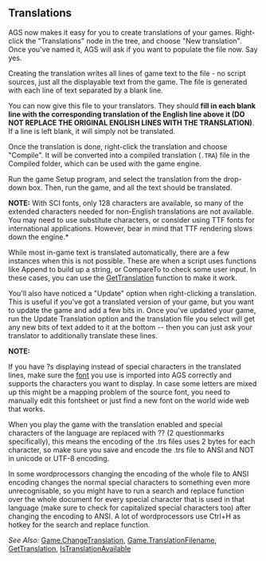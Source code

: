 ## Translations

AGS now makes it easy for you to create translations of your games.
Right-click the "Translations" node in the tree, and choose "New
translation". Once you've named it, AGS will ask if you want to populate
the file now. Say yes.

Creating the translation writes all lines of game text to the file - no
script sources, just all the displayable text from the game. The file is
generated with each line of text separated by a blank line.

You can now give this file to your translators. They should **fill in
each blank line with the corresponding translation of the English line
above it (DO NOT REPLACE THE ORIGINAL ENGLISH LINES WITH THE
TRANSLATION)**. If a line is left blank, it will simply not be
translated.

Once the translation is done, right-click the translation and choose
"Compile". It will be converted into a compiled translation (`.TRA`)
file in the Compiled folder, which can be used with the game engine.

Run the game Setup program, and select the translation from the
drop-down box. Then, run the game, and all the text should be
translated.

**NOTE:** With SCI fonts, only 128 characters are available, so many of the
extended characters needed for non-English translations are not
available. You may need to use substitute characters, or consider using
TTF fonts for international applications. However, bear in mind that TTF
rendering slows down the engine.*

While most in-game text is translated automatically, there are a few
instances when this is not possible. These are when a script uses
functions like Append to build up a string, or CompareTo to check some
user input. In these cases, you can use the
[GetTranslation](Globalfunctions_General#gettranslation) function to make it work.

You'll also have noticed a "Update" option when right-clicking a
translation. This is useful if you've got a translated version of your
game, but you want to update the game and add a few bits in. Once you've
updated your game, run the Update Translation option and the translation
file you select will get any new bits of text added to it at the bottom
-- then you can just ask your translator to additionally translate these
lines.

**NOTE:**

If you have ?s displaying instead of special characters in the translated lines, make
sure the [font](Game#gamespeechfont) you use is imported into AGS correctly and supports the 
characters you want to display. In case some letters are mixed up this might be a mapping 
problem of the source font, you need to manually edit this fontsheet or just find a new font
on the world wide web that works.

When you play the game with the translation enabled and special characters of the 
language are replaced with ?? (2 questionmarks specifically), this means the encoding 
of the .trs files uses 2 bytes for each character, so make sure you save and encode the 
.trs file to ANSI and NOT in unicode or UTF-8 encoding.

In some wordprocessors changing the encoding of the whole file to ANSI encoding changes the normal 
special characters to something even more unrecognisable, so you might have to run a
search and replace function over the whole document for every special character that 
is used in that language (make sure to check for capitalized special characters too) 
after changing the encoding to ANSI. A lot of wordprocessors use Ctrl+H as hotkey for the 
search and replace function.

*See Also:*
[Game.ChangeTranslation](Game#gamechangetranslation),
[Game.TranslationFilename](Game#gametranslationfilename),
[GetTranslation](Globalfunctions_General#gettranslation), [IsTranslationAvailable](Globalfunctions_General#istranslationavailable)
